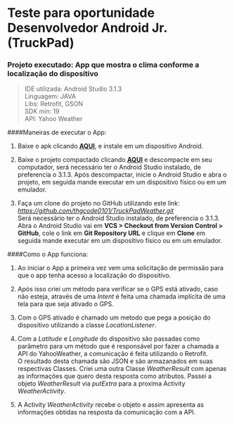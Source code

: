# Teste para oportunidade Desenvolvedor Android Jr. (TruckPad) #

### Projeto executado: App que mostra o clima conforme a localização do dispositivo ###

>IDE utilizada: Android Studio 3.1.3  
>Linguagem: JAVA  
>Libs: Retrofit, GSON  
>SDK min: 19  
>API: Yahoo Weather  

####Maneiras de executar o App:

1. Baixe o apk clicando [**AQUI**](https://drive.google.com/open?id=1eZeQFOH5KzUTe910BQvQW1OVzpwDiMkz), e instale em um dispositivo Android.

2. Baixe o projeto compactado clicando [**AQUI**](https://drive.google.com/open?id=1wwNRlrSGFlEgR_A1U3cKYvH8zztrx0J6) e descompacte em seu computador, será necessário ter o Android Studio instalado, de preferencia o 3.1.3.
Após descompactar, inicie o Android Studio e abra o projeto, em seguida mande executar em um dispositivo físico ou em um emulador.

3. Faça um clone do projeto no GitHub utilizando este link: *https://github.com/thgcode0101/TruckPadWeather.git*  
Será necessário ter o Android Studio instalado, de preferencia o 3.1.3.
Abra o Android Studio vai em **VCS > Checkout from Version Control > GitHub**, cole o link em **Git Repository URL** e clique em **Clone**
em seguida mande executar em um dispositivo físico ou em um emulador.


####Como o App funciona:

1. Ao iniciar o App a primeira vez vem uma solicitação de permissão para que o app tenha acesso a localização do dispositivo.

2. Após isso criei um método para verificar se o GPS está ativado, caso não esteja, através de uma *Intent* é feita uma  chamada implícita de uma tela para que seja   ativado o GPS.

3. Com o GPS ativado é chamado um metodo que pega a posição do dispositivo utilizando a classe *LocationListener*. 

4. Com a *Latitude* e *Longitude* do dispositivo são passadas como parâmetro para um método que é responsável por fazer a chamada a API do YahooWeather, a comunicação é feita utilizando o Retrofit.  
O resultado desta chamada são JSON e são armazanados em suas respectivas Classes. Criei uma outra Classe *WeatherResult* com apenas as informações que quero desta resposta como atributos. Passei a objeto *WeatherResult* via *putExtra* para a proxima Activity *WeatherActivity*.

5. A Activity *WeatherActivity* recebe o objeto e assim apresenta as informações obtidas na resposta da comunicação com a API.




